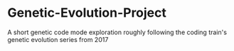 # Genetic-Evolution-Project
 A short genetic code mode exploration roughly following the coding train's genetic evolution series from 2017
